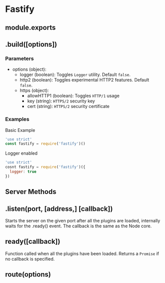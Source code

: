 # Fastify

## module.exports

## .build([options])

### Parameters
- options (object):
  - logger (boolean): Toggles `Logger` utility. Default `false`.
  - http2 (boolean): Toggles experimental HTTP2 features. Default `false`.
  - https (object): 
    - allowHTTP1 (boolean): Toggles `HTTP/1` usage
    - key (string): `HTTPS/2` security key
    - cert (string): `HTTPS/2` security certificate

### Examples
Basic Example
```js
'use strict'
const fastify = require('fastify')()
```
Logger enabled
```js
'use strict'
cosnt fastify = require('fastify')({
  logger: true
})
```

## Server Methods

## .listen(port, [address,] [callback])
Starts the server on the given port after all the plugins are loaded, internally waits for the .ready() event. The callback is the same as the Node core.

## ready([callback])
Function called when all the plugins have been loaded. Returns a `Promise` if no callback is specified. 

## route(options)
